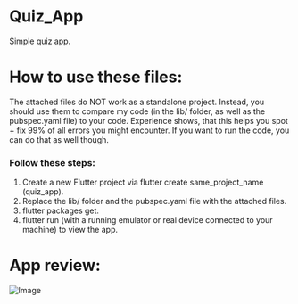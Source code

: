 # Quiz_App
Simple quiz app.

# How to use these files:

The attached files do NOT work as a standalone project.
Instead, you should use them to compare my code (in the lib/ folder, as well as the pubspec.yaml file) to your code. Experience shows, that this helps you spot + fix 99% of all errors you might encounter.
If you want to run the code, you can do that as well though.
### Follow these steps:
  1) Create a new Flutter project via flutter create same_project_name (quiz_app).
  2) Replace the lib/ folder and the pubspec.yaml file with the attached files.
  3) flutter packages get.
  4) flutter run (with a running emulator or real device connected to your machine) to view the app.

# App review:
![Image](app_review.gif)
